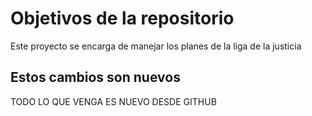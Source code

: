 # Objetivos de la repositorio

Este proyecto se encarga de manejar los planes de la liga de la justicia


## Estos cambios son nuevos
TODO LO QUE VENGA ES NUEVO DESDE GITHUB
